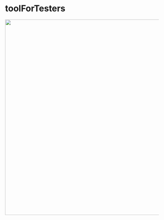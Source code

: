 # toolForTesters
<img src="https://user-images.githubusercontent.com/24611214/77800686-062da180-7080-11ea-992e-abf7d77937f5.png" width = 640>
